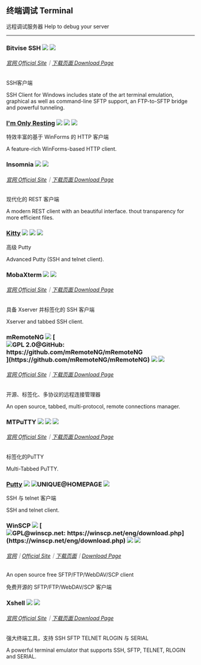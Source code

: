 ## 终端调试   Terminal

远程调试服务器   Help to debug your server

---

### Bitvise SSH ![](/assets/图片2.png) ![](/assets/united-states.png)

###### [官网 Official Site](https://www.bitvise.com/index)｜[下载页面 Download Page](https://www.bitvise.com/download-area)

SSH客户端

SSH Client for Windows includes state of the art terminal emulation, graphical as well as command-line SFTP support, an FTP-to-SFTP bridge and powerful tunneling.

### [I'm Only Resting](http://www.swensensoftware.com/im-only-resting) ![](/assets/图片2.png) ![](/assets/united-states.png) ![](/assets/usb.png)

特效丰富的基于 WinForms 的 HTTP 客户端

A feature-rich WinForms-based HTTP client.

### Insomnia ![](/assets/图片2.png) ![](/assets/united-states.png)

###### [官网 Official Site](https://insomnia.rest/)｜[下载页面 Download Page](https://insomnia.rest/download/#windows)

现代化的 REST 客户端

A modern REST client with an beautiful interface. thout transparency for more efficient files.

### [Kitty](http://www.9bis.net/kitty/) ![](/assets/图片2.png) ![](/assets/united-states.png) ![](/assets/usb.png)

高级 Putty

Advanced Putty \(SSH and telnet client\).

### MobaXterm ![](/assets/图片2.png) ![](/assets/earth-globe.png)

###### [官网 Official Site](http://mobaxterm.mobatek.net/)｜[下载页面 Download Page](http://mobaxterm.mobatek.net/download-home-edition.html)

具备 Xserver 并标签化的 SSH 客户端

Xserver and tabbed SSH client.

### mRemoteNG ![](/assets/图片2.png) [![](/assets/open-source-icon.png "GPL 2.0@GitHub: https://github.com/mRemoteNG/mRemoteNG")](https://github.com/mRemoteNG/mRemoteNG) ![](/assets/earth-globe.png) ![](/assets/usb.png)

###### [官网 Official Site](https://mremoteng.org/)｜[下载页面 Download Page](https://mremoteng.org/download)

开源、标签化、多协议的远程连接管理器

An open source, tabbed, multi-protocol, remote connections manager.

### MTPuTTY ![](/assets/图片2.png) ![](/assets/united-states.png) ![](/assets/usb.png)

###### [官网 Official Site](http://ttyplus.com/multi-tabbed-putty/)｜[下载页面 Download Page](http://ttyplus.com/downloads.html)

标签化的PuTTY

Multi-Tabbed PuTTY.

### [Putty](http://www.chiark.greenend.org.uk/~sgtatham/putty/download.html) ![](/assets/图片2.png) ![](/assets/open-source-icon.png "UNIQUE@HOMEPAGE") ![](/assets/united-states.png)

SSH 与 telnet 客户端

SSH and telnet client.

### WinSCP ![](/assets/图片2.png) [![](/assets/open-source-icon.png "GPL@winscp.net: https://winscp.net/eng/download.php")](https://winscp.net/eng/download.php) ![](/assets/earth-globe.png) ![](/assets/usb.png)

###### [官网](https://winscp.net/eng/docs/lang:chs)｜[Official Site](https://winscp.net/eng/index.php)｜[下载页面](https://winscp.net/eng/docs/lang:chs#%E4%B8%8B%E8%BD%BD)｜[Download Page](https://winscp.net/eng/download.php)

An open source free SFTP/FTP/WebDAV/SCP client

免费开源的 SFTP/FTP/WebDAV/SCP 客户端

### Xshell ![](/assets/图片2.png) ![](/assets/earth-globe.png)

###### [官网 Official Site](http://www.netsarang.com/products/xsh_overview.html)｜[下载页面 Download Page](http://www.netsarang.com/download/down_xsh5.html)

强大终端工具，支持 SSH SFTP TELNET RLOGIN 与 SERIAL

A powerful terminal emulator that supports SSH, SFTP, TELNET, RLOGIN and SERIAL.

